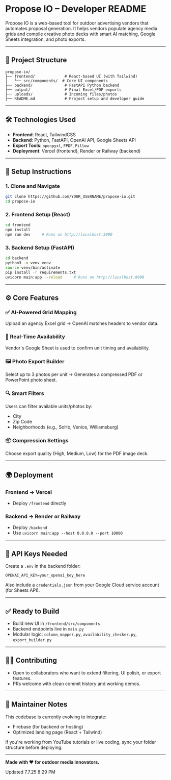 # Propose IO – Developer README

Propose IO is a web-based tool for outdoor advertising vendors that automates proposal generation. It helps vendors populate agency media grids and compile creative photo decks with smart AI matching, Google Sheets integration, and photo exports.

---

## 🧱 Project Structure
```
propose-io/
├── frontend/             # React-based UI (with Tailwind)
│   └── src/components/  # Core UI components
├── backend/              # FastAPI Python backend
├── output/               # Final Excel/PDF exports
├── uploads/              # Incoming files/photos
├── README.md             # Project setup and developer guide
```

---

## 🛠 Technologies Used
- **Frontend**: React, TailwindCSS
- **Backend**: Python, FastAPI, OpenAI API, Google Sheets API
- **Export Tools**: `openpyxl`, `FPDF`, `Pillow`
- **Deployment**: Vercel (frontend), Render or Railway (backend)

---

## 🚀 Setup Instructions

### 1. Clone and Navigate
```bash
git clone https://github.com/YOUR_USERNAME/propose-io.git
cd propose-io
```

### 2. Frontend Setup (React)
```bash
cd frontend
npm install
npm run dev     # Runs on http://localhost:3000
```

### 3. Backend Setup (FastAPI)
```bash
cd backend
python3 -m venv venv
source venv/bin/activate
pip install -r requirements.txt
uvicorn main:app --reload     # Runs on http://localhost:8000
```

---

## ⚙️ Core Features

### ✅ AI-Powered Grid Mapping
Upload an agency Excel grid → OpenAI matches headers to vendor data.

### 📆 Real-Time Availability
Vendor's Google Sheet is used to confirm unit timing and availability.

### 🖼 Photo Export Builder
Select up to 3 photos per unit → Generates a compressed PDF or PowerPoint photo sheet.

### 🔍 Smart Filters
Users can filter available units/photos by:
- City
- Zip Code
- Neighborhoods (e.g., SoHo, Venice, Williamsburg)

### 📦 Compression Settings
Choose export quality (High, Medium, Low) for the PDF image deck.

---

## 🌍 Deployment

### Frontend → Vercel
- Deploy `/frontend` directly

### Backend → Render or Railway
- Deploy `/backend`
- Use `uvicorn main:app --host 0.0.0.0 --port 10000`

---

## 🔐 API Keys Needed
Create a `.env` in the backend folder:
```
OPENAI_API_KEY=your_openai_key_here
```
Also include a `credentials.json` from your Google Cloud service account (for Sheets API).

---

## ✅ Ready to Build
- Build new UI in `/frontend/src/components`
- Backend endpoints live in `main.py`
- Modular logic: `column_mapper.py`, `availability_checker.py`, `export_builder.py`

---

## 🧑‍💻 Contributing
- Open to collaborators who want to extend filtering, UI polish, or export features.
- PRs welcome with clean commit history and working demos.

---

## 🧠 Maintainer Notes
This codebase is currently evolving to integrate:
- Firebase (for backend or hosting)
- Optimized landing page (React + Tailwind)

If you're working from YouTube tutorials or live coding, sync your folder structure before deploying.

---

**Made with ❤️ for outdoor media innovators.**

Updated 7.7.25 8:29 PM
